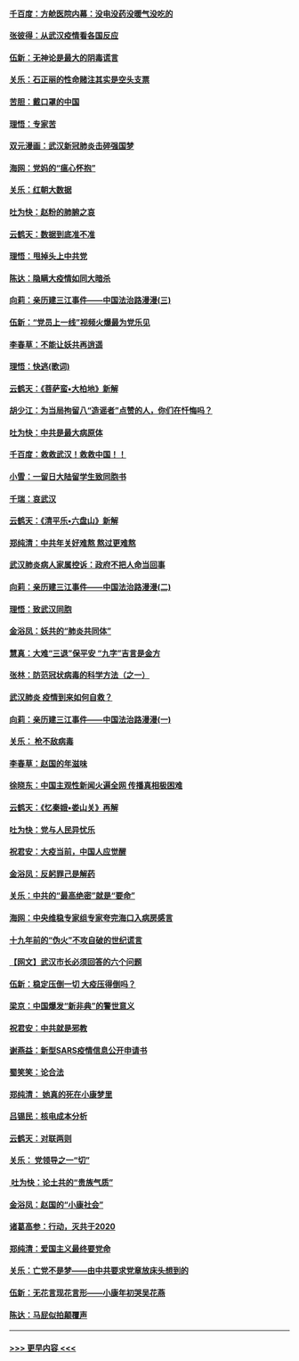 #### [千百度：方舱医院内幕：没电没药没暖气没吃的](../pages/nsc993/n11850211.md?t=02071755) 
#### [张彼得：从武汉疫情看各国反应](../pages/nsc993/n11850102.md?t=02071755) 
#### [伍新：无神论是最大的阴毒谎言](../pages/nsc993/n11846129.md?t=02071755) 
#### [关乐：石正丽的性命赌注其实是空头支票](../pages/nsc993/n11846109.md?t=02071755) 
#### [苦胆：戴口罩的中国](../pages/nsc993/n11845576.md?t=02071755) 
#### [理悟：专家苦](../pages/nsc993/n11845564.md?t=02071755) 
#### [双元漫画：武汉新冠肺炎击碎强国梦](../pages/nsc993/n11843320.md?t=02071755) 
#### [海网：党妈的“瘟心怀抱”](../pages/nsc993/n11840740.md?t=02071755) 
#### [关乐：红朝大数据](../pages/nsc993/n11840675.md?t=02071755) 
#### [吐为快：赵粉的肺腑之哀](../pages/nsc993/n11840618.md?t=02071755) 
#### [云鹤天：数据到底准不准](../pages/nsc993/n11840325.md?t=02071755) 
#### [理悟：甩掉头上中共党](../pages/nsc993/n11838826.md?t=02071755) 
#### [陈达：隐瞒大疫情如同大暗杀](../pages/nsc993/n11838771.md?t=02071755) 
#### [向莉：亲历建三江事件——中国法治路漫漫(三)](../pages/nsc993/n11831825.md?t=02071755) 
#### [伍新：“党员上一线”视频火爆最为党乐见](../pages/nsc993/n11838200.md?t=02071755) 
#### [李春草：不能让妖共再逍遥](../pages/nsc993/n11838102.md?t=02071755) 
#### [理悟：快逃(歌词)](../pages/nsc993/n11838083.md?t=02071755) 
#### [云鹤天：《菩萨蛮▪大柏地》新解](../pages/nsc993/n11838059.md?t=02071755) 
#### [胡少江：为当局拘留八“造谣者”点赞的人，你们在忏悔吗？](../pages/nsc993/n11836801.md?t=02071755) 
#### [吐为快：中共是最大病原体](../pages/nsc993/n11836748.md?t=02071755) 
#### [千百度：救救武汉！救救中国！！](../pages/nsc993/n11836145.md?t=02071755) 
#### [小雪：一留日大陆留学生致同胞书](../pages/nsc993/n11834624.md?t=02071755) 
#### [千瑞：哀武汉](../pages/nsc993/n11833647.md?t=02071755) 
#### [云鹤天：《清平乐▪六盘山》新解](../pages/nsc993/n11833611.md?t=02071755) 
#### [郑纯清：中共年关好难熬 熬过更难熬](../pages/nsc993/n11833489.md?t=02071755) 
#### [武汉肺炎病人家属控诉：政府不把人命当回事](../pages/nsc993/n11833205.md?t=02071755) 
#### [向莉：亲历建三江事件——中国法治路漫漫(二)](../pages/nsc993/n11829102.md?t=02071755) 
#### [理悟：致武汉同胞](../pages/nsc993/n11831522.md?t=02071755) 
#### [金浴凤：妖共的“肺炎共同体”](../pages/nsc993/n11829448.md?t=02071755) 
#### [慧真：大难“三退”保平安 “九字”吉言是金方](../pages/nsc993/n11829501.md?t=02071755) 
#### [张林：防范冠状病毒的科学方法（之一）](../pages/nsc993/n11828618.md?t=02071755) 
#### [武汉肺炎 疫情到来如何自救？](../pages/nsc993/n11827632.md?t=02071755) 
#### [向莉：亲历建三江事件——中国法治路漫漫(一)](../pages/nsc993/n11827190.md?t=02071755) 
#### [关乐： 枪不敌病毒](../pages/nsc993/n11826746.md?t=02071755) 
#### [李春草：赵国的年滋味](../pages/nsc993/n11826321.md?t=02071755) 
#### [徐晓东：中国主观性新闻火遍全网 传播真相极困难](../pages/nsc993/n11826508.md?t=02071755) 
#### [云鹤天：《忆秦娥▪娄山关》再解](../pages/nsc993/n11824682.md?t=02071755) 
#### [吐为快：党与人民异忧乐](../pages/nsc993/n11824660.md?t=02071755) 
#### [祝君安：大疫当前，中国人应觉醒](../pages/nsc993/n11821946.md?t=02071755) 
#### [金浴凤：反躬罪己是解药](../pages/nsc993/n11820280.md?t=02071755) 
#### [关乐：中共的“最高绝密”就是“要命”](../pages/nsc993/n11816946.md?t=02071755) 
#### [海网：中央维稳专家组专家夸完海口入病房感言](../pages/nsc993/n11815138.md?t=02071755) 
#### [十九年前的“伪火”不攻自破的世纪谎言](../pages/nsc993/n11813238.md?t=02071755) 
#### [【网文】武汉市长必须回答的六个问题](../pages/nsc993/n11813848.md?t=02071755) 
#### [伍新：稳定压倒一切 大疫压得倒吗？](../pages/nsc993/n11812634.md?t=02071755) 
#### [梁京：中国爆发“新非典”的警世意义](../pages/nsc993/n11812554.md?t=02071755) 
#### [祝君安：中共就是邪教](../pages/nsc993/n11812431.md?t=02071755) 
#### [谢燕益：新型SARS疫情信息公开申请书](../pages/nsc993/n11808840.md?t=02071755) 
#### [蜀笑笑：论合法](../pages/nsc993/n11808064.md?t=02071755) 
#### [郑纯清： 她真的死在小康梦里](../pages/nsc993/n11806623.md?t=02071755) 
#### [吕锡民：核电成本分析](../pages/nsc993/n11806284.md?t=02071755) 
#### [云鹤天：对联两则](../pages/nsc993/n11805957.md?t=02071755) 
#### [关乐： 党领导之一“切”](../pages/nsc993/n11804505.md?t=02071755) 
#### [ 吐为快：论土共的“贵族气质”](../pages/nsc993/n11804490.md?t=02071755) 
#### [金浴凤：赵国的“小康社会”](../pages/nsc993/n11804452.md?t=02071755) 
#### [诸葛高参：行动，灭共于2020](../pages/nsc993/n11804120.md?t=02071755) 
#### [郑纯清：爱国主义最终要党命](../pages/nsc993/n11802197.md?t=02071755) 
#### [关乐：亡党不是梦——由中共要求党章放床头想到的](../pages/nsc993/n11802156.md?t=02071755) 
#### [伍新：无花言现花言形——小康年初哭吴花燕](../pages/nsc993/n11800044.md?t=02071755) 
#### [陈达：马屁似拍颠覆声](../pages/nsc993/n11800010.md?t=02071755) 

----
#### [ >>> 更早内容 <<< ](../indexes/nsc993-earlier.md)
